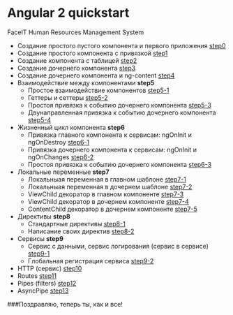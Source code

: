 # Angular 2 quickstart
FaceIT Human Resources Management System

* Создание простого пустого компонента и первого приложения [step0](https://github.com/tolyaganzin/angular2-qickstart/tree/master/step0)
* Создание простого компонента c привязкой [step1](https://github.com/tolyaganzin/angular2-qickstart/tree/master/step1)
* Создание компонента c таблицей [step2](https://github.com/tolyaganzin/angular2-qickstart/tree/master/step2)
* Создание дочернего компонента [step3](https://github.com/tolyaganzin/angular2-qickstart/tree/master/step3)
* Создание дочернего компонента и ng-content [step4](https://github.com/tolyaganzin/angular2-qickstart/tree/master/step4)
* Взаимодействие между компонентами **step5**
  * Простое взаимодействие компонентов [step5-1](https://github.com/tolyaganzin/angular2-qickstart/tree/master/step5/step5-1)
  * Геттеры и сеттеры [step5-2](https://github.com/tolyaganzin/angular2-qickstart/tree/master/step5/step5-2)
  * Простоя привязка к событию дочернего компонента [step5-3](https://github.com/tolyaganzin/angular2-qickstart/tree/master/step5/step5-3)
  * Двунаправленная привязка к событию дочернего компонента [step5-4](https://github.com/tolyaganzin/angular2-qickstart/tree/master/step5/step5-4)
* Жизненный цикл компонента **step6**
  * Привязка главного компонента к сервисам: ngOnInit и ngOnDestroy [step6-1](https://github.com/tolyaganzin/angular2-qickstart/tree/master/step6/step6-1)
  * Привязка дочернего компонента к сервисам: ngOnInit и ngOnChanges [step6-2](https://github.com/tolyaganzin/angular2-qickstart/tree/master/step6/step6-2)
  * Простоя привязка к событию дочернего компонента [step6-3](https://github.com/tolyaganzin/angular2-qickstart/tree/master/step6/step6-3)
* Локальные переменные **step7**
  * Локальныая переменная в главном шаблоне  [step7-1](https://github.com/tolyaganzin/angular2-qickstart/tree/master/step7/step7-1)
  * Локальныая переменная в дочернем шаблоне  [step7-2](https://github.com/tolyaganzin/angular2-qickstart/tree/master/step7/step7-2)
  * ViewChild декоратор в главном компоненте [step7-3](https://github.com/tolyaganzin/angular2-qickstart/tree/master/step7/step7-3)
  * ViewChild декоратор в дочернем компоненте [step7-4](https://github.com/tolyaganzin/angular2-qickstart/tree/master/step7/step7-4)
  * ContentChild декоратор в дочернем компоненте [step7-5](https://github.com/tolyaganzin/angular2-qickstart/tree/master/step7/step7-5)
 * Директивы **step8**
   * Стандартные директивы [step8-1](https://github.com/tolyaganzin/angular2-qickstart/tree/master/step8/step8-1)
   * Написание своих директив [step8-2](https://github.com/tolyaganzin/angular2-qickstart/tree/master/step8/step8-2)
 * Сервисы **step9**
   * Сервис с данными, сервис логирования (сервис в сервисе) [step9-1](https://github.com/tolyaganzin/angular2-qickstart/tree/master/step9/step9-1)
   * Глобальная регистрация сервиса [step9-2](https://github.com/tolyaganzin/angular2-qickstart/tree/master/step9/step9-2)
* HTTP (сервис) [step10](https://github.com/tolyaganzin/angular2-qickstart/tree/master/step10)
* Routes [step11](https://github.com/tolyaganzin/angular2-qickstart/tree/master/step11)
* Pipes (filters) [step12](https://github.com/tolyaganzin/angular2-qickstart/tree/master/step12)
* AsyncPipe [step13](https://github.com/tolyaganzin/angular2-qickstart/tree/master/step13)

###Поздравляю, теперь ты, как и все!
